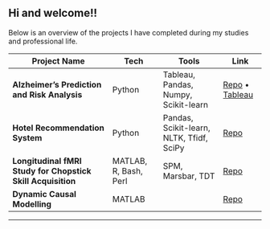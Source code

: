 ## Hi and welcome!! 

Below is an overview of the projects I have completed during my studies and professional life. 

|  Project Name | Tech | Tools | Link |
|---------------|--------------|------------|------------|
| **Alzheimer’s Prediction and Risk Analysis** | Python | Tableau, Pandas, Numpy, Scikit-learn | [Repo](https://github.com/lalersoy/alzheimers-disease-prediction) • [Tableau](https://public.tableau.com/views/alzheimers-prediction/Dashboard1?:language=en-GB&:sid=&:redirect=auth&:display_count=n&:origin=viz_share_link) |
| **Hotel Recommendation System** | Python | Pandas, Scikit-learn, NLTK, Tfidf, SciPy | [Repo](https://github.com/lalersoy/hotel-recommendation-system) |
| **Longitudinal fMRI Study for Chopstick Skill Acquisition** | MATLAB, R, Bash, Perl | SPM, Marsbar, TDT | [Repo](https://github.com/lalersoy/masters-thesis) |
| **Dynamic Causal Modelling** | MATLAB |  | [Repo](https://github.com/lalersoy/dynamic-causal-modelling) |

---
